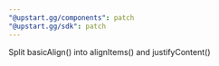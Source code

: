 ```yaml
---
"@upstart.gg/components": patch
"@upstart.gg/sdk": patch
---
```


Split basicAlign() into alignItems() and justifyContent()

